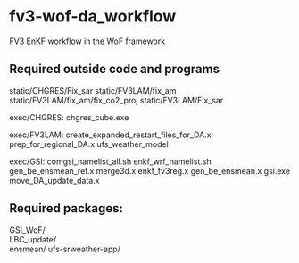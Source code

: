 # fv3-wof-da_workflow
FV3 EnKF workflow in the WoF framework

## Required outside code and programs

static/CHGRES/Fix_sar
static/FV3LAM/fix_am
static/FV3LAM/fix_am/fix_co2_proj
static/FV3LAM/Fix_sar

exec/CHGRES:
chgres_cube.exe

exec/FV3LAM:
create_expanded_restart_files_for_DA.x  prep_for_regional_DA.x  ufs_weather_model

exec/GSI:
comgsi_namelist_all.sh  enkf_wrf_namelist.sh  gen_be_ensmean_ref.x  merge3d.x
enkf_fv3reg.x           gen_be_ensmean.x      gsi.exe               move_DA_update_data.x

## Required packages:

GSI_WoF/  
LBC_update/  
ensmean/
ufs-srweather-app/
